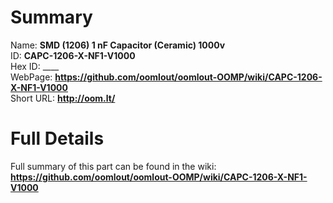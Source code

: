 
Summary
=================
  
Name: __SMD (1206) 1 nF Capacitor (Ceramic) 1000v__    
ID: __CAPC-1206-X-NF1-V1000__   
Hex ID: ____   
WebPage: __https://github.com/oomlout/oomlout-OOMP/wiki/CAPC-1206-X-NF1-V1000__   
Short URL: __http://oom.lt/__   

Full Details
==========================
Full summary of this part can be found in the wiki:   
__https://github.com/oomlout/oomlout-OOMP/wiki/CAPC-1206-X-NF1-V1000__    


